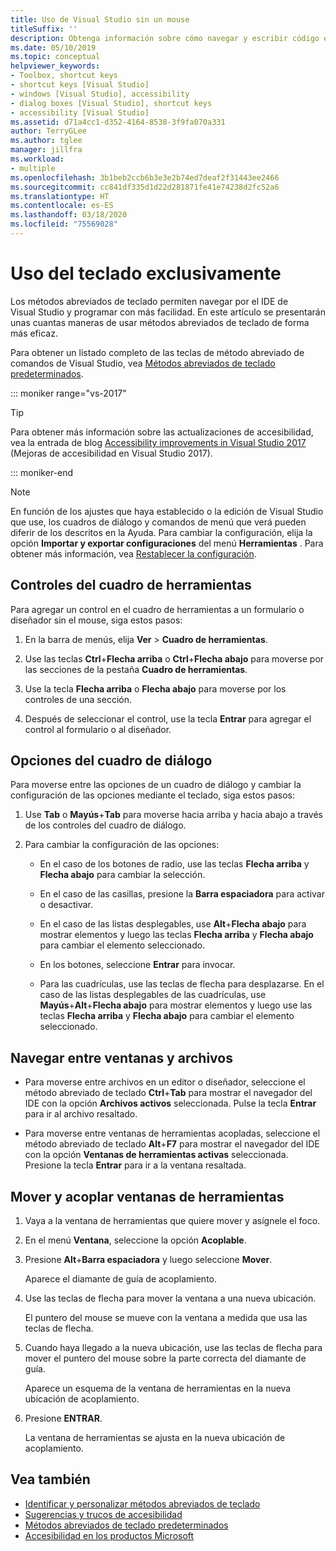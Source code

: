 ```yaml
---
title: Uso de Visual Studio sin un mouse
titleSuffix: ''
description: Obtenga información sobre cómo navegar y escribir código en el entorno de desarrollo integrado (IDE) de Visual Studio usando únicamente el teclado.
ms.date: 05/10/2019
ms.topic: conceptual
helpviewer_keywords:
- Toolbox, shortcut keys
- shortcut keys [Visual Studio]
- windows [Visual Studio], accessibility
- dialog boxes [Visual Studio], shortcut keys
- accessibility [Visual Studio]
ms.assetid: d71a4cc1-d352-4164-8538-3f9fa070a331
author: TerryGLee
ms.author: tglee
manager: jillfra
ms.workload:
- multiple
ms.openlocfilehash: 3b1beb2ccb6b3e3e2b74ed7deaf2f31443ee2466
ms.sourcegitcommit: cc841df335d1d22d281871fe41e74238d2fc52a6
ms.translationtype: HT
ms.contentlocale: es-ES
ms.lasthandoff: 03/18/2020
ms.locfileid: "75569028"
---
```

# <a name="how-to-use-the-keyboard-exclusively"></a>Uso del teclado exclusivamente

Los métodos abreviados de teclado permiten navegar por el IDE de Visual Studio y programar con más facilidad. En este artículo se presentarán unas cuantas maneras de usar métodos abreviados de teclado de forma más eficaz.

Para obtener un listado completo de las teclas de método abreviado de comandos de Visual Studio, vea [Métodos abreviados de teclado predeterminados](../../ide/default-keyboard-shortcuts-in-visual-studio.md).

::: moniker range="vs-2017"

> [!TIP]
> Para obtener más información sobre las actualizaciones de accesibilidad, vea la entrada de blog [Accessibility improvements in Visual Studio 2017](https://devblogs.microsoft.com/visualstudio/accessibility-improvements-in-visual-studio-2017-version-15-3/) (Mejoras de accesibilidad en Visual Studio 2017).

::: moniker-end

> [!NOTE]
> En función de los ajustes que haya establecido o la edición de Visual Studio que use, los cuadros de diálogo y comandos de menú que verá pueden diferir de los descritos en la Ayuda. Para cambiar la configuración, elija la opción **Importar y exportar configuraciones** del menú **Herramientas** . Para obtener más información, vea [Restablecer la configuración](../environment-settings.md#reset-settings).

## <a name="toolbox-controls"></a>Controles del cuadro de herramientas

Para agregar un control en el cuadro de herramientas a un formulario o diseñador sin el mouse, siga estos pasos:

1. En la barra de menús, elija **Ver** > **Cuadro de herramientas**.

2. Use las teclas **Ctrl**+**Flecha arriba** o **Ctrl**+**Flecha abajo** para moverse por las secciones de la pestaña **Cuadro de herramientas**.

3. Use la tecla **Flecha arriba** o **Flecha abajo** para moverse por los controles de una sección.

4. Después de seleccionar el control, use la tecla **Entrar** para agregar el control al formulario o al diseñador.

## <a name="dialog-box-options"></a>Opciones del cuadro de diálogo

Para moverse entre las opciones de un cuadro de diálogo y cambiar la configuración de las opciones mediante el teclado, siga estos pasos:

1. Use **Tab** o **Mayús**+**Tab** para moverse hacia arriba y hacia abajo a través de los controles del cuadro de diálogo.

2. Para cambiar la configuración de las opciones:

   - En el caso de los botones de radio, use las teclas **Flecha arriba** y **Flecha abajo** para cambiar la selección.

   - En el caso de las casillas, presione la **Barra espaciadora** para activar o desactivar.

   - En el caso de las listas desplegables, use **Alt**+**Flecha abajo** para mostrar elementos y luego las teclas **Flecha arriba** y **Flecha abajo** para cambiar el elemento seleccionado.

   - En los botones, seleccione **Entrar** para invocar.

   - Para las cuadrículas, use las teclas de flecha para desplazarse. En el caso de las listas desplegables de las cuadrículas, use **Mayús**+**Alt**+**Flecha abajo** para mostrar elementos y luego use las teclas **Flecha arriba** y **Flecha abajo** para cambiar el elemento seleccionado.

## <a name="navigate-between-windows-and-files"></a>Navegar entre ventanas y archivos

- Para moverse entre archivos en un editor o diseñador, seleccione el método abreviado de teclado **Ctrl**+**Tab** para mostrar el navegador del IDE con la opción **Archivos activos** seleccionada. Pulse la tecla **Entrar** para ir al archivo resaltado.

- Para moverse entre ventanas de herramientas acopladas, seleccione el método abreviado de teclado **Alt**+**F7** para mostrar el navegador del IDE con la opción **Ventanas de herramientas activas** seleccionada. Presione la tecla **Entrar** para ir a la ventana resaltada.

## <a name="move-and-dock-tool-windows"></a>Mover y acoplar ventanas de herramientas

1. Vaya a la ventana de herramientas que quiere mover y asígnele el foco.

2. En el menú **Ventana**, seleccione la opción **Acoplable**.

3. Presione **Alt**+**Barra espaciadora** y luego seleccione **Mover**.

   Aparece el diamante de guía de acoplamiento.

4. Use las teclas de flecha para mover la ventana a una nueva ubicación.

   El puntero del mouse se mueve con la ventana a medida que usa las teclas de flecha.

5. Cuando haya llegado a la nueva ubicación, use las teclas de flecha para mover el puntero del mouse sobre la parte correcta del diamante de guía.

   Aparece un esquema de la ventana de herramientas en la nueva ubicación de acoplamiento.

6. Presione **ENTRAR**.

   La ventana de herramientas se ajusta en la nueva ubicación de acoplamiento.

## <a name="see-also"></a>Vea también

* [Identificar y personalizar métodos abreviados de teclado](../../ide/identifying-and-customizing-keyboard-shortcuts-in-visual-studio.md)
* [Sugerencias y trucos de accesibilidad](../../ide/reference/accessibility-tips-and-tricks.md)
* [Métodos abreviados de teclado predeterminados](../../ide/default-keyboard-shortcuts-in-visual-studio.md)
* [Accesibilidad en los productos Microsoft](https://www.microsoft.com/accessibility/)

